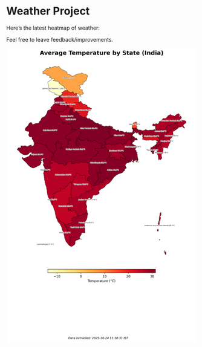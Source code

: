 # Weather Project

Here’s the latest heatmap of weather:

Feel free to leave feedback/improvements.

![India Heatmap](docs/assets/india_heatmap.png?v=FB1151)
